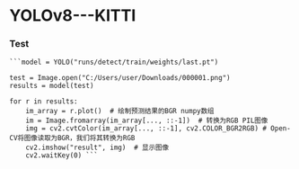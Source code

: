 # YOLOv8---KITTI
### Test
    ```model = YOLO("runs/detect/train/weights/last.pt")

    test = Image.open("C:/Users/user/Downloads/000001.png")
    results = model(test)

    for r in results:
        im_array = r.plot()  # 绘制预测结果的BGR numpy数组
        im = Image.fromarray(im_array[..., ::-1])  # 转换为RGB PIL图像
        img = cv2.cvtColor(im_array[..., ::-1], cv2.COLOR_BGR2RGB) # Open-CV将图像读取为BGR，我们将其转换为RGB
        cv2.imshow("result", img)  # 显示图像
        cv2.waitKey(0) ```
